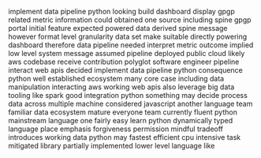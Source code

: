 implement data pipeline python looking build dashboard display gpgp related metric information could obtained one source including spine gpgp portal initial feature expected powered data derived spine message however format level granularity data set make suitable directly powering dashboard therefore data pipeline needed interpret metric outcome implied low level system message assumed pipeline deployed public cloud likely aws codebase receive contribution polyglot software engineer pipeline interact web apis decided implement data pipeline python consequence python well established ecosystem many core case including data manipulation interacting aws working web apis also leverage big data tooling like spark good integration python something may decide process data across multiple machine considered javascript another language team familiar data ecosystem mature everyone team currently fluent python mainstream language one fairly easy learn python dynamically typed language place emphasis forgiveness permission mindful tradeoff introduces working data python may fastest efficient cpu intensive task mitigated library partially implemented lower level language like